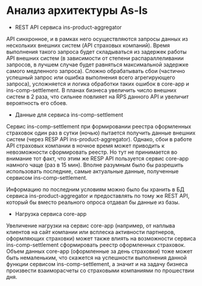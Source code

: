 # Анализ архитектуры As-Is

* REST API сервиса ins-product-aggregator

API синхронное, и в рамках него осуществляются запросы данных из нескольких внешних систем (API страховых компаний). Время выполнения такого запроса будет складываться из задержек работы API внешних систем (в зависимости от степени распараллеливании запросов, в лучшем случае будет равняться максимальной задержке самого медленного запроса). Сложно обрабатывать сбои (частично успешный запрос или ошибка выполнения всего агрегирующего запроса), усложняется и логика обработки таких ошибок в core-app и ins-comp-settlement. В планах бизнеса увеличить число внешних систем в 2 раза, что сильнее повлияет на RPS данного API и увеличит вероятность его сбоев.

* Данные для сервиса ins-comp-settlement

Сервис ins-comp-settlement при формировании реестра оформленных страховок один раз в сутки (ночью) пытается получить данные внешних систем (через RESP API ins-product-aggregator). Однако, сбои в работе API страховых компании в ночное время может приводить к невозможности сформировать реестр. Но тут не принимается во внимание тот факт, что этим же RESP API пользуется сервис core-app намного чаще (раз в 15 мин). Вполне разумным было бы разрешить использовать последние, самые актуальные данные, полученные сервисом ins-comp-settlement.

Информацию по последним условиям можно было бы хранить в БД сервиса ins-product-aggregator и предоставлять по тому же REST API, который бы вместо реального опроса отдавал бы данные из базы.

* Нагрузка сервиса core-app

Увеличение нагрузки на сервис core-app (например, от наплыва клиентов на сайт компании или всплеска активности партнеров, оформляющих страховки) может также влиять на возможности сервиса ins-comp-settlement сформировать реестр оформленных страховок. Объем данных core-app (оформленные за день страховки) тоже может быть немаленьким, что скажется на успешности выполнения данной функции сервисом ins-comp-settlement, а значит и на задачу бизнеса произвести взаиморасчеты со страховыми компаниями по прошествии дня.